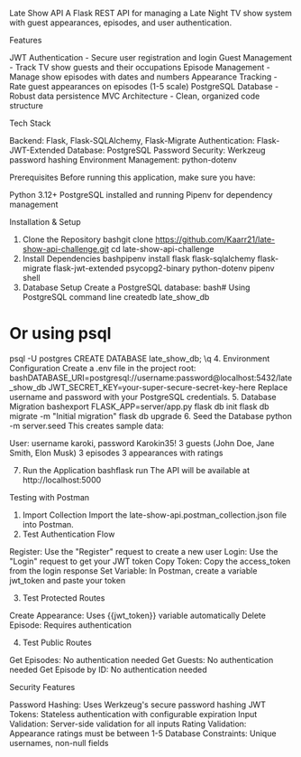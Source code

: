  Late Show API
A Flask REST API for managing a Late Night TV show system with guest appearances, episodes, and user authentication.

 Features

JWT Authentication - Secure user registration and login
Guest Management - Track TV show guests and their occupations
Episode Management - Manage show episodes with dates and numbers
Appearance Tracking - Rate guest appearances on episodes (1-5 scale)
PostgreSQL Database - Robust data persistence
MVC Architecture - Clean, organized code structure

 Tech Stack

Backend: Flask, Flask-SQLAlchemy, Flask-Migrate
Authentication: Flask-JWT-Extended
Database: PostgreSQL
Password Security: Werkzeug password hashing
Environment Management: python-dotenv

 Prerequisites
Before running this application, make sure you have:

Python 3.12+
PostgreSQL installed and running
Pipenv for dependency management

 Installation & Setup
1. Clone the Repository
bashgit clone https://github.com/Kaarr21/late-show-api-challenge.git
cd late-show-api-challenge
2. Install Dependencies
bashpipenv install flask flask-sqlalchemy flask-migrate flask-jwt-extended psycopg2-binary python-dotenv
pipenv shell
3. Database Setup
Create a PostgreSQL database:
bash# Using PostgreSQL command line
createdb late_show_db

# Or using psql
psql -U postgres
CREATE DATABASE late_show_db;
\q
4. Environment Configuration
Create a .env file in the project root:
bashDATABASE_URI=postgresql://username:password@localhost:5432/late_show_db
JWT_SECRET_KEY=your-super-secure-secret-key-here
Replace username and password with your PostgreSQL credentials.
5. Database Migration
bashexport FLASK_APP=server/app.py
flask db init
flask db migrate -m "Initial migration"
flask db upgrade
6. Seed the Database
python -m server.seed
This creates sample data:

User: username karoki, password Karokin35!
3 guests (John Doe, Jane Smith, Elon Musk)
3 episodes
3 appearances with ratings

7. Run the Application
bashflask run
The API will be available at http://localhost:5000

 Testing with Postman
1. Import Collection
Import the late-show-api.postman_collection.json file into Postman.
2. Test Authentication Flow

Register: Use the "Register" request to create a new user
Login: Use the "Login" request to get your JWT token
Copy Token: Copy the access_token from the login response
Set Variable: In Postman, create a variable jwt_token and paste your token

3. Test Protected Routes

Create Appearance: Uses {{jwt_token}} variable automatically
Delete Episode: Requires authentication

4. Test Public Routes

Get Episodes: No authentication needed
Get Guests: No authentication needed
Get Episode by ID: No authentication needed

Security Features

Password Hashing: Uses Werkzeug's secure password hashing
JWT Tokens: Stateless authentication with configurable expiration
Input Validation: Server-side validation for all inputs
Rating Validation: Appearance ratings must be between 1-5
Database Constraints: Unique usernames, non-null fields
